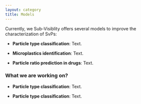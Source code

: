 ```yaml
---
layout: category
title: Models
---
```


Currently, we Sub-Visiblity offers several models to improve the characterization of SvPs:

- **Particle type classification**: Text.

- **Microplastics identification**: Text.

- **Particle ratio prediction in drugs**: Text.

### What we are working on?

- **Particle type classification**: Text.

- **Particle type classification**: Text.
